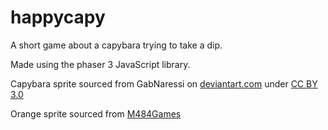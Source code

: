 # happycapy
A short game about a capybara trying to take a dip. 

Made using the phaser 3 JavaScript library.

Capybara sprite sourced from GabNaressi on <a href="https://www.deviantart.com/gabnaressi/art/Preview-864654539">deviantart.com</a> under <a href="https://creativecommons.org/licenses/by/3.0/">CC BY 3.0</a>

Orange sprite sourced from <a href="http://m484games.ucoz.com/">M484Games</a>

